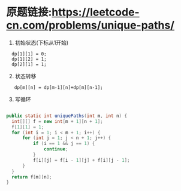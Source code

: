 # 原题链接:https://leetcode-cn.com/problems/unique-paths/

1. 初始状态(下标从1开始)
```
  dp[1][1] = 0;
  dp[1][2] = 1;
  dp[2][1] = 1;
 ```
2. 状态转移
```
   dp[m][n] = dp[m-1][n]+dp[m][n-1];  
```
3. 写循环
```java

public static int uniquePaths(int m, int n) {
  int[][] f = new int[m + 1][n + 1];
  f[1][1] = 1;
  for (int i = 1; i < m + 1; i++) {
      for (int j = 1; j < n + 1; j++) {
          if (i == 1 && j == 1) {
              continue;
          }
          f[i][j] = f[i - 1][j] + f[i][j - 1];
      }
  }
  return f[m][n];
}

```
